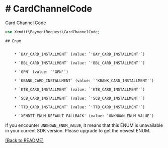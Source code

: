 # # CardChannelCode
Card Channel Code

```php
use Xendit\PaymentRequest\CardChannelCode;
```


    ## Enum

    
        * `BAY_CARD_INSTALLMENT` (value: `'BAY_CARD_INSTALLMENT'`)
    
        * `BBL_CARD_INSTALLMENT` (value: `'BBL_CARD_INSTALLMENT'`)
    
        * `GPN` (value: `'GPN'`)
    
        * `KBANK_CARD_INSTALLMENT` (value: `'KBANK_CARD_INSTALLMENT'`)
    
        * `KTB_CARD_INSTALLMENT` (value: `'KTB_CARD_INSTALLMENT'`)
    
        * `SCB_CARD_INSTALLMENT` (value: `'SCB_CARD_INSTALLMENT'`)
    
        * `TTB_CARD_INSTALLMENT` (value: `'TTB_CARD_INSTALLMENT'`)
    
        * `XENDIT_ENUM_DEFAULT_FALLBACK` (value: `UNKNOWN_ENUM_VALUE`)

If you encounter `UNKNOWN_ENUM_VALUE`, it means that this ENUM is unavailable in your current SDK version. Please upgrade to get the newest ENUM.

[[Back to README]](../../README.md)
